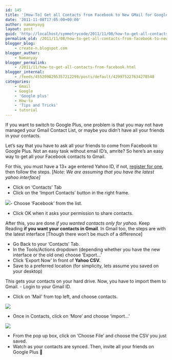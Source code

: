 ```yaml
---
id: 145
title: '[How-To] Get all Contacts from Facebook to New GMail for Google Plus'
date: '2011-11-08T17:05:00+00:00'
author: namanyayg
layout: post
guid: 'http://localhost/symmetrycode/2011/11/08/how-to-get-all-contacts-from-facebook-to-new-gmail-for-google-plus/'
permalink_old: /2011/11/08/how-to-get-all-contacts-from-facebook-to-new-gmail-for-google-plus/
blogger_blog:
    - create-n.blogspot.com
blogger_author:
    - Namanyay
blogger_permalink:
    - /2011/11/how-to-get-all-contacts-from-facebook.html
blogger_internal:
    - /feeds/4552098295357212299/posts/default/429975227634278548
categories:
    - Gmail
    - Google
    - 'Google plus'
    - How-to
    - 'Tips and Tricks'
    - tutorial
---
```


If you want to switch to Google Plus, one problem is that you may not have managed your Gmail Contact List, or maybe you didn’t have all your friends in your contacts. 
  

Let’s say that you have to ask all your friends to come from Facebook to Google Plus. Not an easy task without email ID’s, amrite? So here’s an easy way to get all your Facebook contacts to Gmail. 


For this, you must have a 13+ age entered Yahoo ID, if not, [register for one](https://edit.yahoo.com/registration?.intl=in&.src=ym&.done=http://in.mail.yahoo.com/), then follow the steps. 
\[*Note: We are assuming that you have the latest yahoo interface\]*

- Click on ‘Contacts’ Tab
- Click on the ‘Import Contacts’ button in the right frame. 

[![](http://3.bp.blogspot.com/-D65z2ZWhyu8/TrlVgNUPTDI/AAAAAAAAAck/WdBPz-n1R2o/s1600/Yahoo_Import_Contacts.png)](http://3.bp.blogspot.com/-D65z2ZWhyu8/TrlVgNUPTDI/AAAAAAAAAck/WdBPz-n1R2o/s1600/Yahoo_Import_Contacts.png)- Choose ‘Facebook’ from the list. 
- Click OK when it asks your permission to share contacts. 

After this, you are done *if you wanted contacts only for yahoo.* Keep Reading **if you want your contacts in Gmail**. In Gmail too, the steps are with the latest interface \[Though there won’t be much of a difference\]  
- Go Back to your ‘Contacts’ Tab.
- In the Tools/Actions dropdown (depending whether you have the new interface or the old one) choose ‘Export…’
- Click ‘Export Now’ In front of **Yahoo CSV.**
- Save to a preferred location (for simplicity, lets assume you saved on your desktop)

This gets your contacts on your hard drive. Now, you have to import them to Gmail. - Login to your Gmail ID. 
- Click on ‘Mail’ from top left, and choose contacts. 

[![](http://4.bp.blogspot.com/-GtJbUWW3gM8/TrlZlmMcR_I/AAAAAAAAAc8/xD9mjk8_LyI/s1600/Google_Settings_Import_CSV.png)](http://4.bp.blogspot.com/-GtJbUWW3gM8/TrlZlmMcR_I/AAAAAAAAAc8/xD9mjk8_LyI/s1600/Google_Settings_Import_CSV.png)  
- Once in Contacts, click on ‘More’ and choose ‘import…’

[![](http://2.bp.blogspot.com/-Gts-ZsmQpwo/TrlZx1PXZwI/AAAAAAAAAdE/I9b6d97tx54/s1600/Google_Settings_Import_CSV02.png)](http://2.bp.blogspot.com/-Gts-ZsmQpwo/TrlZx1PXZwI/AAAAAAAAAdE/I9b6d97tx54/s1600/Google_Settings_Import_CSV02.png)  
- From the pop up box, click on ‘Choose File’ and choose the CSV you just saved. 
- Watch as your contacts are synced. Then, invite all your friends on Google Plus 🙂

  
